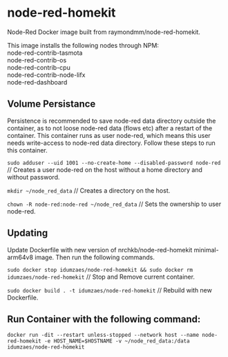 # node-red-homekit
Node-Red Docker image built from raymondmm/node-red-homekit.

This image installs the following nodes through NPM:<br>
 node-red-contrib-tasmota<br>
 node-red-contrib-os<br>
 node-red-contrib-cpu<br>
 node-red-contrib-node-lifx<br>
 node-red-dashboard
 
## Volume Persistance
Persistence is recommended to save node-red data directory outside the container, as to not loose node-red data (flows etc) after a restart of the container. This container runs as user node-red, which means this user needs write-access to node-red data directory. Follow these steps to run this container.

`sudo adduser --uid 1001 --no-create-home --disabled-password node-red` // Creates a user node-red on the host without a home directory and without password.

`mkdir ~/node_red_data` // Creates a directory on the host.

`chown -R node-red:node-red ~/node_red_data` // Sets the ownership to user node-red.

## Updating
Update Dockerfile with new version of nrchkb/node-red-homekit minimal-arm64v8 image. Then run the following commands.

`sudo docker stop idumzaes/node-red-homekit && sudo docker rm idumzaes/node-red-homekit` // Stop and Remove current container. 

`sudo docker build . -t idumzaes/node-red-homekit` // Rebuild with new Dockerfile. 

## Run Container with the following command:

`docker run -dit --restart unless-stopped --network host --name node-red-homekit -e HOST_NAME=$HOSTNAME -v ~/node_red_data:/data idumzaes/node-red-homekit`
